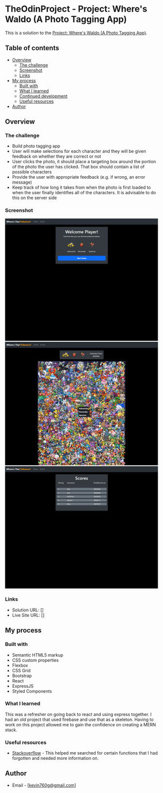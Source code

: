 # TheOdinProject - Project: Where's Waldo (A Photo Tagging App)

This is a solution to the [Project: Where's Waldo (A Photo Tagging App)](https://www.theodinproject.com/lessons/nodejs-where-s-waldo-a-photo-tagging-app). 

## Table of contents

- [Overview](#overview)
  - [The challenge](#the-challenge)
  - [Screenshot](#screenshot)
  - [Links](#links)
- [My process](#my-process)
  - [Built with](#built-with)
  - [What I learned](#what-i-learned)
  - [Continued development](#continued-development)
  - [Useful resources](#useful-resources)
- [Author](#author)



## Overview

### The challenge

- Build photo tagging app
- User will make selections for each character and they will be given feedback on whether they are correct or not
- User clicks the photo, it should place a targeting box around the portion of the photo the user has clicked. That box should contain a list of possible characters
- Provide the user with appropriate feedback (e.g. if wrong, an error message)
- Keep track of how long it takes from when the photo is first loaded to when the user finally identifies all of the characters. It is advisable to do this on the server side


### Screenshot

![](./screenshots/home.jpg)
![](./screenshots/game.jpg)
![](./screenshots/scores.jpg)


### Links

- Solution URL: []
- Live Site URL: []

## My process

### Built with

- Semantic HTML5 markup
- CSS custom properties
- Flexbox
- CSS Grid
- Bootstrap
- React
- ExpressJS
- Styled Components



### What I learned
This was a refresher on going back to react and using express together. I had an old project that used firebase and use that as a skeleton. Having to work on this project allowed me to gain the confidence on creating a MERN stack.




### Useful resources

- [Stackoverflow](https://www.stackoverflow.com) - This helped me searched for certain functions that I had forgotten and needed more information on. 


## Author

- Email - [kevin760g@gmail.com]



